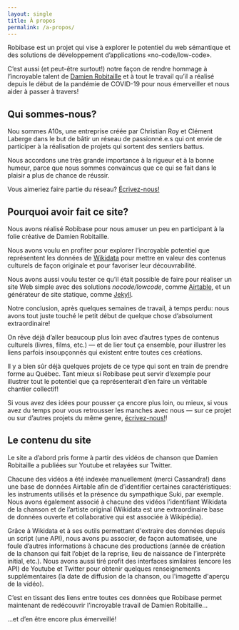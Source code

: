 ```yaml
---
layout: single
title: À propos
permalink: /a-propos/
---
```


Robibase est un projet qui vise à explorer le potentiel du web sémantique et des solutions de développement d’applications «no-code/low-code».

C’est aussi (et peut-être surtout!) notre façon de rendre hommage à l’incroyable talent de [Damien Robitaille](https://damienrobitaille.com/) et à tout le travail qu’il a réalisé depuis le début de la pandémie de COVID-19 pour nous émerveiller et nous aider à passer à travers!

## Qui sommes-nous?

Nou sommes A10s, une entreprise créée par Christian Roy et Clément Laberge dans le but de bâtir un réseau de passionné.e.s qui ont envie de participer à la réalisation de projets qui sortent des sentiers battus.

Nous accordons une très grande importance à la rigueur et à la bonne humeur, parce que nous sommes convaincus que ce qui se fait dans le plaisir a plus de chance de réussir.

Vous aimeriez faire partie du réseau? [Écrivez-nous!](https://a10s.ca/contact)

## Pourquoi avoir fait ce site?

Nous avons réalisé Robibase pour nous amuser un peu en participant à la folie créative de Damien Robitaille.

Nous avons voulu en profiter pour explorer l’incroyable potentiel que représentent les données de [Wikidata](https://www.wikidata.org/wiki/Wikidata:Main_Page) pour mettre en valeur des contenus culturels de façon originale et pour favoriser leur découvrabilité.

Nous avons aussi voulu tester ce qu’il était possible de faire pour réaliser un site Web simple avec des solutions _nocode/lowcode_, comme [Airtable](https://airtable.com/), et un générateur de site statique, comme [Jekyll](https://jekyllrb.com/).

Notre conclusion, après quelques semaines de travail, à temps perdu: nous avons tout juste touché le petit début de quelque chose d’absolument extraordinaire!

On rêve déjà d’aller beaucoup plus loin avec d’autres types de contenus culturels (livres, films, etc.) — et de lier tout ça ensemble, pour illustrer les liens parfois insoupçonnés qui existent entre toutes ces créations.

Il y a bien sûr déjà quelques projets de ce type qui sont en train de prendre forme au Québec. Tant mieux si Robibase peut servir d’exemple pour illustrer tout le potentiel que ça représenterait d’en faire un véritable chantier collectif!

Si vous avez des idées pour pousser ça encore plus loin, ou mieux, si vous avez du temps pour vous retrousser les manches avec nous — sur ce projet ou sur d’autres projets du même genre, [écrivez-nous!](https://a10s.ca/contact)!

## Le contenu du site

Le site a d’abord pris forme à partir des vidéos de chanson que Damien Robitaille a publiées sur Youtube et relayées sur Twitter.

Chacune des vidéos a été indexée manuellement (merci Cassandra!) dans une base de données Airtable afin de d’identifier certaines caractéristiques: les instruments utilisés et la présence du sympathique Suki, par exemple. Nous avons également associé à chacune des vidéos l’identifiant Wikidata de la chanson et de l’artiste original (Wikidata est une extraordinaire base de données ouverte et collaborative qui est associée à Wikipédia).

Grâce à Wikidata et à ses outils permettant d'extraire des données depuis un script (une API), nous avons pu associer, de façon automatisée, une foule d’autres informations à chacune des productions (année de création de la chanson qui fait l’objet de la reprise, lieu de naissance de l’interprète initial, etc.). Nous avons aussi tiré profit des interfaces similaires (encore les API) de Youtube et Twitter pour obtenir quelques renseignements supplémentaires (la date de diffusion de la chanson, ou l'imagette d'aperçu de la vidéo).

C’est en tissant des liens entre toutes ces données que Robibase permet maintenant de redécouvrir l’incroyable travail de Damien Robitaille...

...et d’en être encore plus émerveillé!



<script type="application/ld+json">{% include website.json %}</script>
<script type="application/ld+json">{% include webpage.json %}</script>
